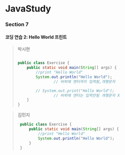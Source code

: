 # JavaStudy
### Section 7
#### 코딩 연습 2: Hello World 프린트
> 박시현
>	```java
>
> 	public class Exercise {
>	    public static void main(String[] args) {
>	        //print "Hello World"
>	        System.out.println("Hello World");
>					// 버퍼에 엔터까지 입력됨,개행문자
>	
>	        // System.out.print("Hello World");
>					// 버퍼에 엔터는 입력안됨 개행문자 X
>	    }
>	}
>	```

> 김민지
> ```java
>  public class Exercise {
>      public static void main(String[] args) {
>          //print "Hello World"
>          System.out.println("Hello World");
>      }
>  }
>```
